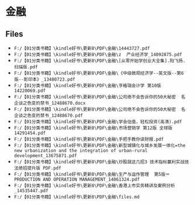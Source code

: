 # 金融

## Files

- `F:/【01分类书籍】\kindle好书\更新8\PDF\金融\14443727.pdf`
- `F:/【01分类书籍】\kindle好书\更新8\PDF\金融\z  产业经济学_14092875.pdf`
- `F:/【01分类书籍】\kindle好书\更新8\PDF\金融\[从零开始学创业大全集].阳飞扬.扫描版.pdf`
- `F:/【01分类书籍】\kindle好书\更新8\PDF\金融\《中级微观经济学--英文版--第6版--影印本》_13480723.pdf`
- `F:/【01分类书籍】\kindle好书\更新8\PDF\金融\亨格瑞会计学 第10版14220069.pdf`
- `F:/【01分类书籍】\kindle好书\更新8\PDF\金融\公司绝不会告诉你的50大秘密  名企谈之色变的禁书_12488670.docx`
- `F:/【01分类书籍】\kindle好书\更新8\PDF\金融\公司绝不会告诉你的50大秘密  名企谈之色变的禁书_12488670.pdf`
- `F:/【01分类书籍】\kindle好书\更新8\PDF\金融\学会估值，轻松投资(高清).pdf`
- `F:/【01分类书籍】\kindle好书\更新8\PDF\金融\市场营销学 第12版 全球版14291454.pdf`
- `F:/【01分类书籍】\kindle好书\更新8\PDF\金融\手把手教你读财报.pdf`
- `F:/【01分类书籍】\kindle好书\更新8\PDF\金融\新型城镇化与城乡发展一体化=the new urbanization and the integration of urban-rural development_13675871.pdf`
- `F:/【01分类书籍】\kindle好书\更新8\PDF\金融\炒股就这几招3 技术指标赢利实战技法绝招提升版 PDF.pdf`
- `F:/【01分类书籍】\kindle好书\更新8\PDF\金融\生产与运作管理  第5版＝PRODUCTION AND OPERATION MANAGEMENT_14061324.pdf`
- `F:/【01分类书籍】\kindle好书\更新8\PDF\金融\香港上市实务精讲及案例分析_14535447.pdf`
- `F:/【01分类书籍】\kindle好书\更新8\PDF\金融\files.md`
